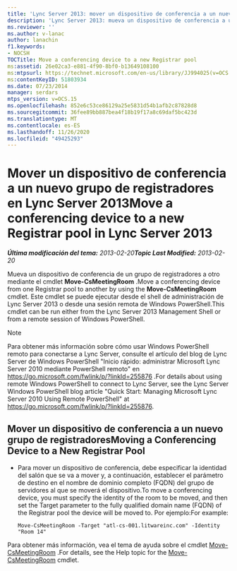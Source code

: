 ```yaml
---
title: 'Lync Server 2013: mover un dispositivo de conferencia a un nuevo grupo de registradores'
description: 'Lync Server 2013: mueva un dispositivo de conferencia a un nuevo grupo de registradores.'
ms.reviewer: ''
ms.author: v-lanac
author: lanachin
f1.keywords:
- NOCSH
TOCTitle: Move a conferencing device to a new Registrar pool
ms:assetid: 26e02ca3-e881-4f90-8bf0-b13649108100
ms:mtpsurl: https://technet.microsoft.com/en-us/library/JJ994025(v=OCS.15)
ms:contentKeyID: 51803934
ms.date: 07/23/2014
manager: serdars
mtps_version: v=OCS.15
ms.openlocfilehash: 852e6c53ce86129a25e5831d54b1afb2c87828d8
ms.sourcegitcommit: 36fee89bb887bea4f18b19f17a8c69daf5bc423d
ms.translationtype: MT
ms.contentlocale: es-ES
ms.lasthandoff: 11/26/2020
ms.locfileid: "49425293"
---
```

# <a name="move-a-conferencing-device-to-a-new-registrar-pool-in-lync-server-2013"></a><span data-ttu-id="69162-103">Mover un dispositivo de conferencia a un nuevo grupo de registradores en Lync Server 2013</span><span class="sxs-lookup"><span data-stu-id="69162-103">Move a conferencing device to a new Registrar pool in Lync Server 2013</span></span>

<div data-xmlns="http://www.w3.org/1999/xhtml">

<div class="topic" data-xmlns="http://www.w3.org/1999/xhtml" data-msxsl="urn:schemas-microsoft-com:xslt" data-cs="https://msdn.microsoft.com/">

<div data-asp="https://msdn2.microsoft.com/asp">



</div>

<div id="mainSection">

<div id="mainBody"><span data-ttu-id="69162-104">

<span> </span></span><span class="sxs-lookup"><span data-stu-id="69162-104">

<span> </span></span></span>

<span data-ttu-id="69162-105">_**Última modificación del tema:** 2013-02-20_</span><span class="sxs-lookup"><span data-stu-id="69162-105">_**Topic Last Modified:** 2013-02-20_</span></span>

<span data-ttu-id="69162-106">Mueva un dispositivo de conferencia de un grupo de registradores a otro mediante el cmdlet **Move-CsMeetingRoom** .</span><span class="sxs-lookup"><span data-stu-id="69162-106">Move a conferencing device from one Registrar pool to another by using the **Move-CsMeetingRoom** cmdlet.</span></span> <span data-ttu-id="69162-107">Este cmdlet se puede ejecutar desde el shell de administración de Lync Server 2013 o desde una sesión remota de Windows PowerShell.</span><span class="sxs-lookup"><span data-stu-id="69162-107">This cmdlet can be run either from the Lync Server 2013 Management Shell or from a remote session of Windows PowerShell.</span></span>

<div>


> [!NOTE]  
> <span data-ttu-id="69162-108">Para obtener más información sobre cómo usar Windows PowerShell remoto para conectarse a Lync Server, consulte el artículo del blog de Lync Server de Windows PowerShell "Inicio rápido: administrar Microsoft Lync Server 2010 mediante PowerShell remoto" en <A href="https://go.microsoft.com/fwlink/p/?linkid=255876">https://go.microsoft.com/fwlink/p/?linkId=255876</A> .</span><span class="sxs-lookup"><span data-stu-id="69162-108">For details about using remote Windows PowerShell to connect to Lync Server, see the Lync Server Windows PowerShell blog article "Quick Start: Managing Microsoft Lync Server 2010 Using Remote PowerShell" at <A href="https://go.microsoft.com/fwlink/p/?linkid=255876">https://go.microsoft.com/fwlink/p/?linkId=255876</A>.</span></span>



</div>

<div>


<div>

## <a name="moving-a-conferencing-device-to-a-new-registrar-pool"></a><span data-ttu-id="69162-109">Mover un dispositivo de conferencia a un nuevo grupo de registradores</span><span class="sxs-lookup"><span data-stu-id="69162-109">Moving a Conferencing Device to a New Registrar Pool</span></span>

  - <span data-ttu-id="69162-110">Para mover un dispositivo de conferencia, debe especificar la identidad del salón que se va a mover y, a continuación, establecer el parámetro de destino en el nombre de dominio completo (FQDN) del grupo de servidores al que se moverá el dispositivo.</span><span class="sxs-lookup"><span data-stu-id="69162-110">To move a conferencing device, you must specify the identity of the room to be moved, and then set the Target parameter to the fully qualified domain name (FQDN) of the Registrar pool the device will be moved to.</span></span> <span data-ttu-id="69162-111">Por ejemplo:</span><span class="sxs-lookup"><span data-stu-id="69162-111">For example:</span></span>
    
        Move-CsMeetingRoom -Target "atl-cs-001.litwareinc.com" -Identity "Room 14"

</div>

<span data-ttu-id="69162-112">Para obtener más información, vea el tema de ayuda sobre el cmdlet [Move-CsMeetingRoom](https://docs.microsoft.com/powershell/module/skype/Move-CsMeetingRoom) .</span><span class="sxs-lookup"><span data-stu-id="69162-112">For details, see the Help topic for the [Move-CsMeetingRoom](https://docs.microsoft.com/powershell/module/skype/Move-CsMeetingRoom) cmdlet.</span></span>

<span data-ttu-id="69162-113"></div>

</div>

<span> </span>

</div>

</div>

</span><span class="sxs-lookup"><span data-stu-id="69162-113"></div>

</div>

<span> </span>

</div>

</div>

</span></span></div>

